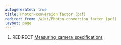 ```yaml
---
autogenerated: true
title: Photon-conversion factor (pcf)
redirect_from: /wiki/Photon-conversion_factor_(pcf)
layout: page
---
```


1.  REDIRECT
    [Measuring\_camera\_specifications](Measuring_camera_specifications)
